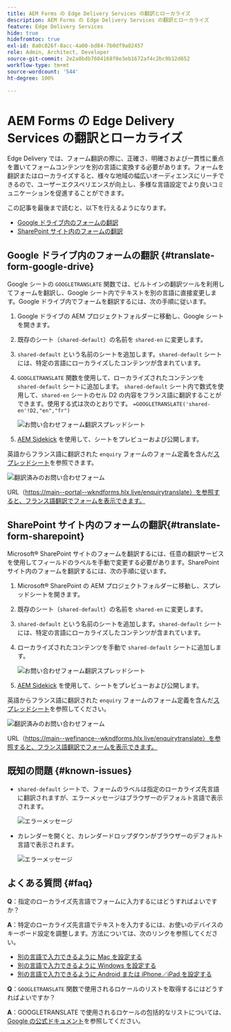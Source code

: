 ```yaml
---
title: AEM Forms の Edge Delivery Services の翻訳とローカライズ
description: AEM Forms の Edge Delivery Services の翻訳とローカライズ
feature: Edge Delivery Services
hide: true
hidefromtoc: true
exl-id: 8a0c826f-8acc-4a00-bd84-7b0df9a82457
role: Admin, Architect, Developer
source-git-commit: 2e2a0bdb7604168f0e3eb1672af4c2bc9b12d652
workflow-type: tm+mt
source-wordcount: '544'
ht-degree: 100%

---
```



# AEM Forms の Edge Delivery Services の翻訳とローカライズ

Edge Delivery では、フォーム翻訳の際に、正確さ、明確さおよび一貫性に重点を置いてフォームコンテンツを別の言語に変換する必要があります。フォームを翻訳またはローカライズすると、様々な地域の幅広いオーディエンスにリーチできるので、ユーザーエクスペリエンスが向上し、多様な言語設定でより良いコミュニケーションを促進することができます。


この記事を最後まで読むと、以下を行えるようになります。

- [Google ドライブ内のフォームの翻訳](#translate-form-google-drive)
- [SharePoint サイト内のフォームの翻訳](#translate-form-sharepoint)

## Google ドライブ内のフォームの翻訳 {#translate-form-google-drive}

Google シートの `GOOGLETRANSLATE` 関数では、ビルトインの翻訳ツールを利用してフォームを翻訳し、Google シート内でテキストを別の言語に直接変更します。Google ドライブ内でフォームを翻訳するには、次の手順に従います。

1. Google ドライブの AEM プロジェクトフォルダーに移動し、Google シートを開きます。
2. 既存のシート（`shared-default`）の名前を `shared-en` に変更します。
3. `shared-default` という名前のシートを追加します。`shared-default` シートには、特定の言語にローカライズしたコンテンツが含まれています。
4. `GOOGLETRANSLATE` 関数を使用して、ローカライズされたコンテンツを `shared-default` シートに追加します。
`shared-default` シート内で数式を使用して、`shared-en` シートのセル D2 の内容をフランス語に翻訳することができます。使用する式は次のとおりです。
   `=GOOGLETRANSLATE('shared-en'!D2,"en","fr")`

   ![お問い合わせフォーム翻訳スプレッドシート](/help/forms/assets/translate-enquiry-spreadsheet.png)

5. [AEM Sidekick](https://www.aem.live/developer/tutorial#preview-and-publish-your-content) を使用して、シートをプレビューおよび公開します。

英語からフランス語に翻訳された `enquiry` フォームのフォーム定義を含んだ[スプレッドシート](/help/forms/assets/enquirytranslate.xlsx)を参照できます。

![翻訳済みのお問い合わせフォーム](/help/forms/assets/translate-form-french.png)

URL（https://main--portal--wkndforms.hlx.live/enquirytranslate）を参照すると、フランス語翻訳でフォームを表示できます。


## SharePoint サイト内のフォームの翻訳{#translate-form-sharepoint}

Microsoft® SharePoint サイトのフォームを翻訳するには、任意の翻訳サービスを使用してフィールドのラベルを手動で変更する必要があります。SharePoint サイト内のフォームを翻訳するには、次の手順に従います。

1. Microsoft® SharePoint の AEM プロジェクトフォルダーに移動し、スプレッドシートを開きます。
2. 既存のシート（`shared-default`）の名前を `shared-en` に変更します。
3. `shared-default` という名前のシートを追加します。`shared-default` シートには、特定の言語にローカライズしたコンテンツが含まれています。
4. ローカライズされたコンテンツを手動で `shared-default` シートに追加します。

   ![お問い合わせフォーム翻訳スプレッドシート](/help/forms/assets/translate-enquiry-sp-spreadsheet.png)

5. [AEM Sidekick](https://www.aem.live/developer/tutorial#preview-and-publish-your-content) を使用して、シートをプレビューおよび公開します。

英語からフランス語に翻訳された `enquiry` フォームのフォーム定義を含んだ[スプレッドシート](/help/forms/assets/enquirytranslate-sp.xlsx)を参照してください。

![翻訳済みのお問い合わせフォーム](/help/forms/assets/translate-form-french.png)

URL（https://main--wefinance--wkndforms.hlx.live/enquirytranslate）を参照すると、フランス語翻訳でフォームを表示できます。


## 既知の問題 {#known-issues}

- `shared-default` シートで、フォームのラベルは指定のローカライズ先言語に翻訳されますが、エラーメッセージはブラウザーのデフォルト言語で表示されます。

  ![エラーメッセージ](/help/forms/assets/translate-error-message.png)

- カレンダーを開くと、カレンダードロップダウンがブラウザーのデフォルト言語で表示されます。

  ![エラーメッセージ](/help/forms/assets/translate-calender-display.png)


## よくある質問 {#faq}

**Q**：指定のローカライズ先言語でフォームに入力するにはどうすればよいですか？

**A**：特定のローカライズ先言語でテキストを入力するには、お使いのデバイスのキーボード設定を調整します。方法については、次のリンクを参照してください。

- [別の言語で入力できるように Mac を設定する](https://support.apple.com/ja-in/guide/mac-help/mchlp1406/mac)
- [別の言語で入力できるように Windows を設定する](https://support.microsoft.com/ja-jp/windows/manage-the-input-and-display-language-settings-in-windows-12a10cb4-8626-9b77-0ccb-5013e0c7c7a2#:~:text=Select%20the%20Start%20%3E%20Settings%20%3E%20Time,you%20want%2C%20then%20select%20Options)
- [別の言語で入力できるように Android または iPhone／iPad を設定する](https://support.google.com/gboard/answer/7068494?hl=ja&co=GENIE.Platform%3DAndroid)


**Q**：`GOOGLETRANSLATE` 関数で使用されるロケールのリストを取得するにはどうすればよいですか？

**A**：GOOGLETRANSLATE で使用されるロケールの包括的なリストについては、[Google の公式ドキュメント](https://cloud.google.com/translate/docs/languages)を参照してください。


